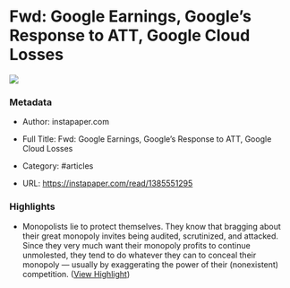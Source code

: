 # Fwd: Google Earnings, Google’s Response to ATT, Google Cloud Losses

![](https://readwise-assets.s3.amazonaws.com/static/images/article1.be68295a7e40.png)

### Metadata

- Author: instapaper.com
- Full Title: Fwd: Google Earnings, Google’s Response to ATT, Google Cloud Losses
- Category: #articles


- URL: https://instapaper.com/read/1385551295

### Highlights

- Monopolists lie to protect themselves. They know that bragging about their great monopoly invites being audited, scrutinized, and attacked. Since they very much want their monopoly profits to continue unmolested, they tend to do whatever they can to conceal their monopoly — usually by exaggerating the power of their (nonexistent) competition. ([View Highlight](https://instapaper.com/read/1385551295/15449059))
